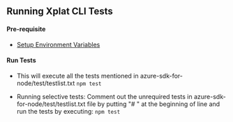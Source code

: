## Running Xplat CLI Tests

#### Pre-requisite

* [Setup Environment Variables](./EnvironmentVariables.md)

#### Run Tests
* This will execute all the tests mentioned in azure-sdk-for-node/test/testlist.txt ```npm test```

* Running selective tests:
  Comment out the unrequired tests in azure-sdk-for-node/test/testlist.txt file by putting "# " at the beginning of line and run the tests by executing: ```npm test```
